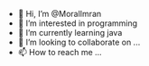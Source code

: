 - 👋 Hi, I’m @MoralImran
- 👀 I’m interested in programming 
- 🌱 I’m currently learning java
- 💞️ I’m looking to collaborate on ...
- 📫 How to reach me ...

<!---
MoralImran/MoralImran is a ✨ special ✨ repository because its `README.md` (this file) appears on your GitHub profile.
You can click the Preview link to take a look at your changes.
--->
